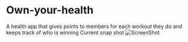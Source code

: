 # Own-your-health
A health app that gives points to members for each workout they do and keeps track of who is winning
Current snap shot
![ScreenShot](http://s14.postimg.org/s05x2jnap/Screen_Shot_2015_06_12_at_3_17_45_PM.png)
